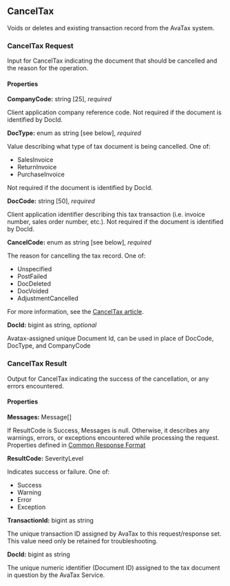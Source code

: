 ## CancelTax

Voids or deletes and existing transaction record from the AvaTax system.

### CancelTax Request

Input for CancelTax indicating the document that should be cancelled and the reason for the operation.

#### Properties

**CompanyCode:** string [25], *required*

Client application company reference code.  Not required if the document is identified by DocId.

**DocType:** enum as string [see below], *required*

Value describing what type of tax document is being cancelled. One of:

* SalesInvoice
* ReturnInvoice
* PurchaseInvoice

Not required if the document is identified by DocId.

**DocCode:** string [50], *required*

Client application identifier describing this tax transaction (i.e. invoice number, sales order number, etc.).  Not required if the document is identified by DocId.

**CancelCode:** enum as string [see below], *required*

The reason for cancelling the tax record. One of:

* Unspecified
* PostFailed
* DocDeleted
* DocVoided
* AdjustmentCancelled

For more information, see the <a title="CancelTax" href="/api-docs/api-reference/canceltax" target="_blank">CancelTax article</a>.

**DocId:** bigint as string, *optional*

Avatax-assigned unique Document Id, can be used in place of DocCode, DocType, and CompanyCode

### CancelTax Result

Output for CancelTax indicating the success of the cancellation, or any errors encountered.

#### Properties

**Messages:** Message[]

If ResultCode is Success, Messages is null. Otherwise, it describes any warnings, errors, or exceptions encountered while processing the request. Properties defined in <a title="Common Response Format" href="/api-docs/soap/shared-formats-and-methods#CommonResponseFormat">Common Response Format</a>

**ResultCode:** SeverityLevel

Indicates success or failure. One of:

* Success
* Warning
* Error
* Exception

**TransactionId:** bigint as string

The unique transaction ID assigned by AvaTax to this request/response set. This value need only be retained for troubleshooting.

**DocId:** bigint as string

The unique numeric identifier (Document ID) assigned to the tax document in question by the AvaTax Service.